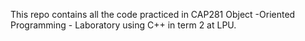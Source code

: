 This repo contains all the code practiced in CAP281 Object -Oriented Programming - Laboratory using C++ in term 2 at LPU.